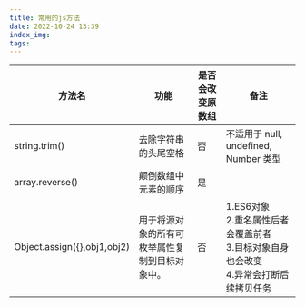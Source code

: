```yaml
---
title: 常用的js方法
date: 2022-10-24 13:39
index_img:
tags:
---
```

| 方法名      | 功能 |是否会改变原数组 | 备注 |
| ----------- | ---- |----------- |----------- |
| string.trim()      | 去除字符串的头尾空格       |  否 | 不适用于 null, undefined, Number 类型 |
| array.reverse()   | 颠倒数组中元素的顺序        |是  |   | 
| Object.assign({},obj1,obj2)   | 用于将源对象的所有可枚举属性复制到目标对象中。|否	  |  1.ES6对象 <br>2.重名属性后者会覆盖前者<br>3.目标对象自身也会改变<br>4.异常会打断后续拷贝任务 | 




